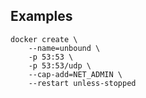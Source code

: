 ## Examples

```
docker create \
	--name=unbound \
	-p 53:53 \
	-p 53:53/udp \
	--cap-add=NET_ADMIN \
	--restart unless-stopped
```
